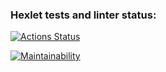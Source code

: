 ### Hexlet tests and linter status:
[![Actions Status](https://github.com/HellMan1721/python-project-49/actions/workflows/hexlet-check.yml/badge.svg)](https://github.com/HellMan1721/python-project-49/actions)

[![Maintainability](https://api.codeclimate.com/v1/badges/cb40db3089c07f703d4a/maintainability)](https://codeclimate.com/github/HellMan1721/python-project-49/maintainability)
